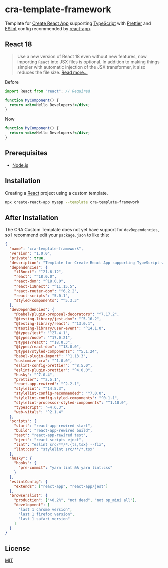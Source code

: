 # cra-template-framework

Template for [Create React App](https://create-react-app.dev) supporting [TypeScript](https://www.typescriptlang.org) with [Prettier](https://prettier.io) and [ESlint](https://eslint.org) config recommended by [react-app](https://www.npmjs.com/package/eslint-config-react-app).

## React 18

> Use a new version of React 18 even without new features, now importing `React` into JSX files is optional.
> In addition to making things simpler with automatic injection of the JSX transformer, it also reduces the file size. [Read more...](https://reactjs.org/blog/2022/03/29/react-v18.html)

Before

```jsx
import React from "react"; // Required

function MyComponent() {
  return <div>Hello Developers!</div>;
}
```

Now

```jsx
function MyComponent() {
  return <div>Hello Developers!</div>;
}
```

## Prerequisites

- [Node.js](https://nodejs.org)

## Installation

Creating a [React](https://reactjs.org) project using a custom template.

```sh
npx create-react-app myapp --template cra-template-framework
```

## After Installation

The CRA Custom Template does not yet have support for `devDependencies`, so I recommend edit your `package.json` to like this:

```json
{
  "name": "cra-template-framework",
  "version": "1.0.0",
  "private": true,
  "description": "Template for Create React App supporting TypeScript with Prettier and ESlint config recommended by react-app.",
  "dependencies": {
    "i18next": "^21.6.12",
    "react": "^18.0.0",
    "react-dom": "^18.0.0",
    "react-i18next": "^11.15.5",
    "react-router-dom": "^6.2.2",
    "react-scripts": "5.0.1",
    "styled-components": "^5.3.3"
  },
  "devDependencies": {
    "@babel/plugin-proposal-decorators": "^7.17.2",
    "@testing-library/jest-dom": "^5.16.2",
    "@testing-library/react": "^13.0.1",
    "@testing-library/user-event": "^14.1.0",
    "@types/jest": "^27.4.1",
    "@types/node": "^17.0.21",
    "@types/react": "^18.0.3",
    "@types/react-dom": "^18.0.0",
    "@types/styled-components": "^5.1.24",
    "babel-plugin-import": "^1.13.3",
    "customize-cra": "^1.0.0",
    "eslint-config-prettier": "^8.5.0",
    "eslint-plugin-prettier": "^4.0.0",
    "husky": "^7.0.4",
    "prettier": "^2.5.1",
    "react-app-rewired": "^2.2.1",
    "stylelint": "^14.5.3",
    "stylelint-config-recommended": "^7.0.0",
    "stylelint-config-styled-components": "^0.1.1",
    "stylelint-processor-styled-components": "^1.10.0",
    "typescript": "~4.6.3",
    "web-vitals": "^2.1.4"
  },
  "scripts": {
    "start": "react-app-rewired start",
    "build": "react-app-rewired build",
    "test": "react-app-rewired test",
    "eject": "react-scripts eject",
    "lint": "eslint src/**/*.{ts,tsx} --fix",
    "lint:css": "stylelint src/**/*.tsx"
  },
  "husky": {
    "hooks": {
      "pre-commit": "yarn lint && yarn lint:css"
    }
  },
  "eslintConfig": {
    "extends": ["react-app", "react-app/jest"]
  },
  "browserslist": {
    "production": [">0.2%", "not dead", "not op_mini all"],
    "development": [
      "last 1 chrome version",
      "last 1 firefox version",
      "last 1 safari version"
    ]
  }
}
```

## License

[MIT](https://choosealicense.com/licenses/mit)
